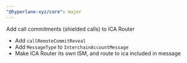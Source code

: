```yaml
---
"@hyperlane-xyz/core": major
---
```


Add call commitments (shielded calls) to ICA Router

- Add `callRemoteCommitReveal`
- Add `MessageType` to `InterchainAccountMessage`
- Make ICA Router its own ISM, and route to ica included in message
